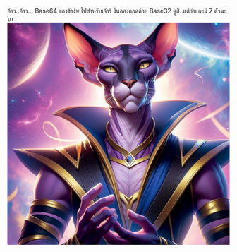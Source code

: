 อ้าว..อ้าว... Base64 ของข้าง่ายไปสำหรับเจ้ารึ งั้นลองถอดด้วย Base32 ดูสิ..แต่ว่าแกะมี 7 ตัวนะ \n ![Bills](../../../../../../../../../../assets/images/g2.png)
